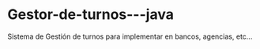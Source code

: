 # Gestor-de-turnos---java
Sistema de Gestión de turnos para implementar en bancos, agencias, etc...
